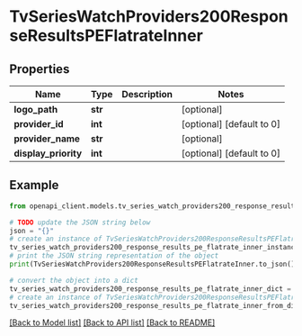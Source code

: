 # TvSeriesWatchProviders200ResponseResultsPEFlatrateInner


## Properties

Name | Type | Description | Notes
------------ | ------------- | ------------- | -------------
**logo_path** | **str** |  | [optional] 
**provider_id** | **int** |  | [optional] [default to 0]
**provider_name** | **str** |  | [optional] 
**display_priority** | **int** |  | [optional] [default to 0]

## Example

```python
from openapi_client.models.tv_series_watch_providers200_response_results_pe_flatrate_inner import TvSeriesWatchProviders200ResponseResultsPEFlatrateInner

# TODO update the JSON string below
json = "{}"
# create an instance of TvSeriesWatchProviders200ResponseResultsPEFlatrateInner from a JSON string
tv_series_watch_providers200_response_results_pe_flatrate_inner_instance = TvSeriesWatchProviders200ResponseResultsPEFlatrateInner.from_json(json)
# print the JSON string representation of the object
print(TvSeriesWatchProviders200ResponseResultsPEFlatrateInner.to_json())

# convert the object into a dict
tv_series_watch_providers200_response_results_pe_flatrate_inner_dict = tv_series_watch_providers200_response_results_pe_flatrate_inner_instance.to_dict()
# create an instance of TvSeriesWatchProviders200ResponseResultsPEFlatrateInner from a dict
tv_series_watch_providers200_response_results_pe_flatrate_inner_from_dict = TvSeriesWatchProviders200ResponseResultsPEFlatrateInner.from_dict(tv_series_watch_providers200_response_results_pe_flatrate_inner_dict)
```
[[Back to Model list]](../README.md#documentation-for-models) [[Back to API list]](../README.md#documentation-for-api-endpoints) [[Back to README]](../README.md)


